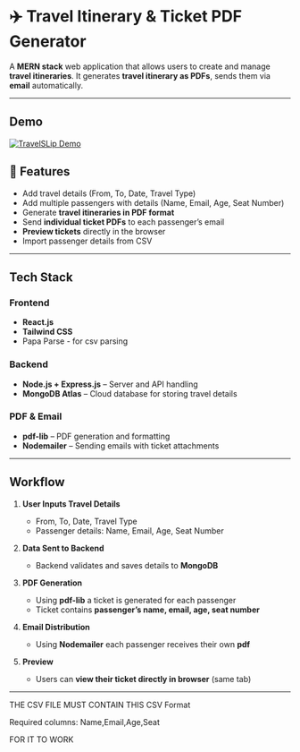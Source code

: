 # ✈️ Travel Itinerary & Ticket PDF Generator

A **MERN stack** web application that allows users to create and manage **travel itineraries**. It generates **travel itinerary as PDFs**, sends them via **email** automatically.

---

## Demo 

[![TravelSLip Demo](https://img.youtube.com/vi/EotuqWqNbHg/0.jpg)](https://www.youtube.com/watch?v=EotuqWqNbHg)

## 🚀 Features

- Add travel details (From, To, Date, Travel Type)
- Add multiple passengers with details (Name, Email, Age, Seat Number)
- Generate **travel itineraries in PDF format**
- Send **individual ticket PDFs** to each passenger’s email
- **Preview tickets** directly in the browser
- Import passenger details from CSV

---

## Tech Stack

### Frontend
- **React.js** 
- **Tailwind CSS**
- Papa Parse - for csv parsing

### Backend
- **Node.js + Express.js** – Server and API handling  
- **MongoDB Atlas** – Cloud database for storing travel details  

### PDF & Email
- **pdf-lib** – PDF generation and formatting  
- **Nodemailer** – Sending emails with ticket attachments  

---

## Workflow

1. **User Inputs Travel Details**  
   - From, To, Date, Travel Type  
   - Passenger details: Name, Email, Age, Seat Number  

2. **Data Sent to Backend**  
   - Backend validates and saves details to **MongoDB**  

3. **PDF Generation**  
   - Using **pdf-lib** a ticket is generated for each passenger  
   - Ticket contains **passenger’s name, email, age, seat number**  

4. **Email Distribution**  
   - Using **Nodemailer** each passenger receives their own **pdf**  

5. **Preview**  
   - Users can **view their ticket directly in browser** (same tab)  

---

THE CSV FILE MUST CONTAIN THIS CSV Format

Required columns: Name,Email,Age,Seat

FOR IT TO WORK


